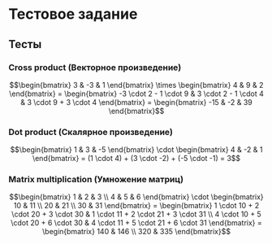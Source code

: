 # Тестовое задание

## Тесты

### Cross product (Векторное произведение)

```math
\begin{bmatrix}
    3 & -3 & 1
\end{bmatrix}
    \times
\begin{bmatrix}
    4 & 9 & 2
\end{bmatrix}
= 
    \begin{bmatrix}
        -3 \cdot 2 - 1 \cdot 9 &
        3 \cdot 2 - 1 \cdot 4 &
        3 \cdot 9 + 3 \cdot 4
    \end{bmatrix}
=
    \begin{bmatrix}
        -15 & -2 & 39
    \end{bmatrix}
```

### Dot product (Скалярное произведение)

```math
\begin{bmatrix}
    1 & 3 & -5
\end{bmatrix}
    \cdot
\begin{bmatrix}
    4 & -2 & 1
\end{bmatrix}
=
(1 \cdot 4) + (3 \cdot -2) + (-5 \cdot -1)
= 3
```

### Matrix multiplication (Умножение матриц)

```math
\begin{bmatrix}
    1 & 2 & 3 \\
    4 & 5 & 6
\end{bmatrix}
    \cdot
\begin{bmatrix}
    10 & 11 \\
    20 & 21 \\
    30 & 31
\end{bmatrix}
= 
\begin{bmatrix}
    1 \cdot 10 + 2 \cdot 20 + 3 \cdot 30 & 
    1 \cdot 11 + 2 \cdot 21 + 3 \cdot 31 \\
    4 \cdot 10 + 5 \cdot 20 + 6 \cdot 30 &
    4 \cdot 11 + 5 \cdot 21 + 6 \cdot 31
\end{bmatrix}
=
\begin{bmatrix}
    140 & 146 \\
    320 & 335
\end{bmatrix}
```